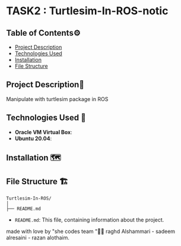 # TASK2 : Turtlesim-In-ROS-notic


## Table of Contents⚙️
- [Project Description](#project-description)
- [Technologies Used](#technologies-used)
- [Installation](#installation)
- [File Structure](#file-structure)

## Project Description📝
Manipulate with turtlesim package in ROS

## Technologies Used 🔧

- **Oracle VM Virtual Box**:
- **Ubuntu 20.04**:

## Installation 🗺️


## File Structure 🏗️

```
Turtlesim-In-ROS/
│
├── README.md
```

- `README.md`: This file, containing information about the project.

made with love by "she codes team "🤍😄
raghd Alshammari - sadeem alresaini - razan alothaim.
